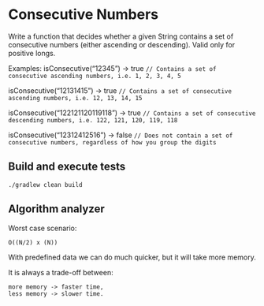 # Consecutive Numbers
Write a function that decides whether a given String contains a set of consecutive numbers (either ascending or descending).
Valid only for positive longs.

Examples:
isConsecutive(“12345”) -> true
`// Contains a set of consecutive ascending numbers, i.e. 1, 2, 3, 4, 5`

isConsecutive(“12131415”) -> true
`// Contains a set of consecutive ascending numbers, i.e. 12, 13, 14, 15`

isConsecutive(“122121120119118”) -> true
`// Contains a set of consecutive descending numbers, i.e. 122, 121, 120, 119, 118`

isConsecutive(“12312412516”) -> false
`// Does not contain a set of consecutive numbers, regardless of how you group the digits`

## Build and execute tests

```
./gradlew clean build
```

## Algorithm analyzer
Worst case scenario:
```
O((N/2) x (N))
```

With predefined data we can do much quicker, but it will take more memory. 

It is always a trade-off between: 
```
more memory -> faster time, 
less memory -> slower time.
```
